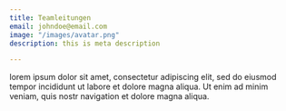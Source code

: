 ```yaml
---
title: Teamleitungen
email: johndoe@email.com
image: "/images/avatar.png"
description: this is meta description

---
```


lorem ipsum dolor sit amet, consectetur adipiscing elit, sed do eiusmod tempor incididunt ut labore et dolore magna aliqua. Ut enim ad minim veniam, quis nostr navigation et dolore magna aliqua.
